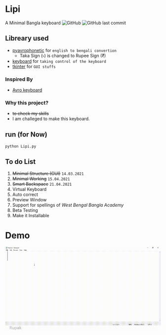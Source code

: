 # Lipi
A Minimal Bangla keyboard 
![GitHub](https://img.shields.io/github/license/rpkc/Lipi)
![GitHub last commit](https://img.shields.io/github/last-commit/rpkc/Lipi?style=plastic)

## Libreary used
* [pyavrophonetic](https://github.com/TrendBreaker/pyAvroPhonetic) for `english to bengali convertion` 
   * Taka Sign (৳) is changed to Rupee Sign (₹)
* [keyboard](https://github.com/boppreh/keyboard) for `taking control of the keyboard`
* [tkinter](https://wiki.python.org/moin/TkInter) for `GUI stuffs`

### Inspired By 
* [Avro keyboard](https://www.omicronlab.com/avro-keyboard.html)

### Why this project?
* <strike>to check my skills</strike>
* I am challeged to make this keyboard.

## run (for Now)
```console
python Lipi.py
```


## To do List
1. <strike>Minimal Structure (GUI)</strike> `14.03.2021`
2. <strike>Minimal Working</strike> `15.04.2021`
3. <strike>Smart Backspace</strike> `21.04.2021`
4. Virtual Keyboard
5. Auto correct
6. Preview Window
7. Support for spellings of _West Bengal Bangla Academy_
8. Beta Testing
9. Make it  Installable
# Demo
<img src="image/demo.gif" width="540" height="270" />
